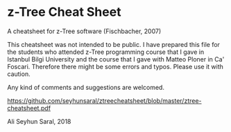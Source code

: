 # z-Tree Cheat Sheet
A cheatsheet for z-Tree software (Fischbacher, 2007)

This cheatsheet was not intended to be public. I have prepared this file for the students who attended z-Tree programming course that I gave in Istanbul Bilgi University and the course that I gave with Matteo Ploner in Ca' Foscari. Therefore there might be some errors and typos. Please use it with caution.

Any kind of comments and suggestions are welcomed.

https://github.com/seyhunsaral/ztreecheatsheet/blob/master/ztree-cheatsheet.pdf

Ali Seyhun Saral, 2018
